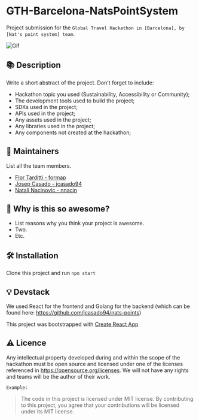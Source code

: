 # GTH-Barcelona-NatsPointSystem
Project submission for the `Global Travel Hackathon in [Barcelona], by [Nat's point system] team`.

![Gif](https://gph.is/g/ZkNekDY)

## :books: Description

Write a short abstract of the project. Don't forget to include:

* Hackathon topic you used (Sustainability, Accessibility or Community);
* The development tools used to build the project;
* SDKs used in the project;
* APIs used in the project;
* Any assets used in the project;
* Any libraries used in the project;
* Any components not created at the hackathon;

## :hugs: Maintainers

List all the team members.
* [Flor Tarditti - formap](https://github.com/formap)
* [Josep Casado - jcasado94](https://github.com/jcasado94)
* [Natali Nacinovic - nnacin](https://github.com/nnacin)


## :tada: Why is this so awesome?

* List reasons why you think your project is awesome.
* Two.
* Etc.

## :hammer_and_wrench: Installation

Clone this project and run `npm start`

## :bulb: Devstack

We used React for the frontend and Golang for the backend (which can be found here: https://github.com/jcasado94/nats-points)

This project was bootstrapped with [Create React App](https://github.com/facebook/create-react-app)

## :warning: Licence

Any intellectual property developed during and within the scope of the hackathon must be open source and licensed under one of the licenses referenced in https://opensource.org/licenses. We will not have any rights and teams will be the author of their work.

`Example:`

>The code in this project is licensed under MIT license. By contributing to this project, you agree that your contributions will be licensed under its MIT license.
